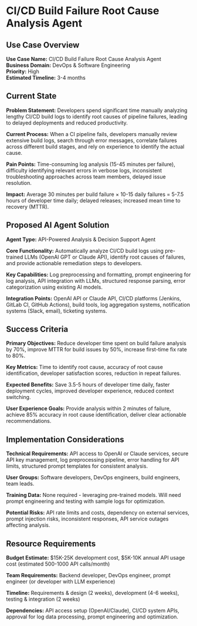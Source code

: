 # CI/CD Build Failure Root Cause Analysis Agent

## Use Case Overview

**Use Case Name:** CI/CD Build Failure Root Cause Analysis Agent  
**Business Domain:** DevOps & Software Engineering  
**Priority:** High  
**Estimated Timeline:** 3-4 months

## Current State

**Problem Statement:** Developers spend significant time manually analyzing lengthy CI/CD build logs to identify root causes of pipeline failures, leading to delayed deployments and reduced productivity.

**Current Process:** When a CI pipeline fails, developers manually review extensive build logs, search through error messages, correlate failures across different build stages, and rely on experience to identify the actual cause.

**Pain Points:** Time-consuming log analysis (15-45 minutes per failure), difficulty identifying relevant errors in verbose logs, inconsistent troubleshooting approaches across team members, delayed issue resolution.

**Impact:** Average 30 minutes per build failure × 10-15 daily failures = 5-7.5 hours of developer time daily; delayed releases; increased mean time to recovery (MTTR).

## Proposed AI Agent Solution

**Agent Type:** API-Powered Analysis & Decision Support Agent

**Core Functionality:** Automatically analyze CI/CD build logs using pre-trained LLMs (OpenAI GPT or Claude API), identify root causes of failures, and provide actionable remediation steps to developers.

**Key Capabilities:** Log preprocessing and formatting, prompt engineering for log analysis, API integration with LLMs, structured response parsing, error categorization using existing AI models.

**Integration Points:** OpenAI API or Claude API, CI/CD platforms (Jenkins, GitLab CI, GitHub Actions), build tools, log aggregation systems, notification systems (Slack, email), ticketing systems.

## Success Criteria

**Primary Objectives:** Reduce developer time spent on build failure analysis by 70%, improve MTTR for build issues by 50%, increase first-time fix rate to 80%.

**Key Metrics:** Time to identify root cause, accuracy of root cause identification, developer satisfaction scores, reduction in repeat failures.

**Expected Benefits:** Save 3.5-5 hours of developer time daily, faster deployment cycles, improved developer experience, reduced context switching.

**User Experience Goals:** Provide analysis within 2 minutes of failure, achieve 85% accuracy in root cause identification, deliver clear actionable recommendations.

## Implementation Considerations

**Technical Requirements:** API access to OpenAI or Claude services, secure API key management, log preprocessing pipeline, error handling for API limits, structured prompt templates for consistent analysis.

**User Groups:** Software developers, DevOps engineers, build engineers, team leads.

**Training Data:** None required - leveraging pre-trained models. Will need prompt engineering and testing with sample logs for optimization.

**Potential Risks:** API rate limits and costs, dependency on external services, prompt injection risks, inconsistent responses, API service outages affecting analysis.

## Resource Requirements

**Budget Estimate:** $15K-25K development cost, $5K-10K annual API usage cost (estimated 500-1000 API calls/month)

**Team Requirements:** Backend developer, DevOps engineer, prompt engineer (or developer with LLM experience)

**Timeline:** Requirements & design (2 weeks), development (4-6 weeks), testing & integration (2 weeks)

**Dependencies:** API access setup (OpenAI/Claude), CI/CD system APIs, approval for log data processing, prompt engineering and optimization.
